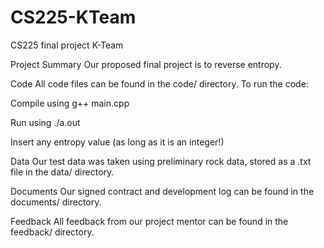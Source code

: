 # CS225-KTeam
CS225 final project K-Team


Project Summary
Our proposed final project is to reverse entropy.

Code
All code files can be found in the code/ directory. To run the code:

Compile using g++ main.cpp

Run using ./a.out

Insert any entropy value (as long as it is an integer!)

Data
Our test data was taken using preliminary rock data, stored as a .txt file in the data/ directory.

Documents
Our signed contract and development log can be found in the documents/ directory.

Feedback
All feedback from our project mentor can be found in the feedback/ directory.
